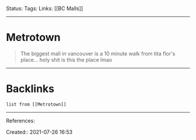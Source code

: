 Status: 
Tags: 
Links: [[BC Malls]]
___
# Metrotown
> The biggest mall in vancouver is a 10 minute walk from tita flor's place... holy shit is this the place lmao
___
# Backlinks
```dataview
list from [[Metrotown]]
```
___
References:

Created:: 2021-07-26 16:53
